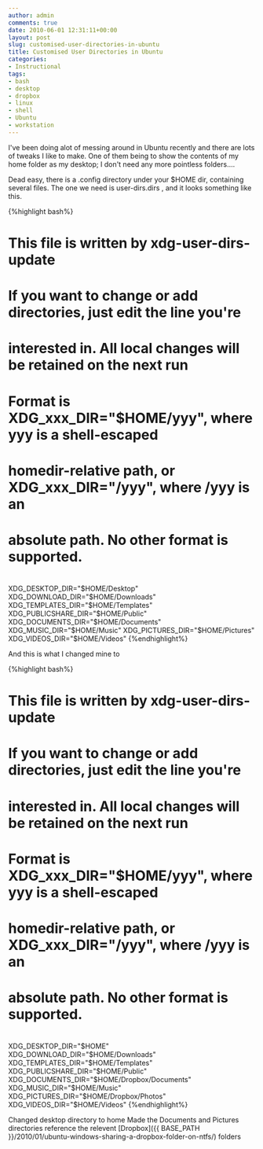 ```yaml
---
author: admin
comments: true
date: 2010-06-01 12:31:11+00:00
layout: post
slug: customised-user-directories-in-ubuntu
title: Customised User Directories in Ubuntu
categories:
- Instructional
tags:
- bash
- desktop
- dropbox
- linux
- shell
- Ubuntu
- workstation
---
```


I've been doing alot of messing around in Ubuntu recently and there are lots of tweaks I like to make. One of them being to show the contents of my home folder as my desktop; I don't need any more pointless folders....

Dead easy, there is a .config directory under your $HOME dir, containing several files. The one we need is user-dirs.dirs , and it looks something like this.

{%highlight bash%}
# This file is written by xdg-user-dirs-update
# If you want to change or add directories, just edit the line you're
# interested in. All local changes will be retained on the next run
# Format is XDG_xxx_DIR="$HOME/yyy", where yyy is a shell-escaped
# homedir-relative path, or XDG_xxx_DIR="/yyy", where /yyy is an
# absolute path. No other format is supported.
#
XDG_DESKTOP_DIR="$HOME/Desktop"
XDG_DOWNLOAD_DIR="$HOME/Downloads"
XDG_TEMPLATES_DIR="$HOME/Templates"
XDG_PUBLICSHARE_DIR="$HOME/Public"
XDG_DOCUMENTS_DIR="$HOME/Documents"
XDG_MUSIC_DIR="$HOME/Music"
XDG_PICTURES_DIR="$HOME/Pictures"
XDG_VIDEOS_DIR="$HOME/Videos"
{%endhighlight%}

And this is what I changed mine to

{%highlight bash%}
# This file is written by xdg-user-dirs-update
# If you want to change or add directories, just edit the line you're
# interested in. All local changes will be retained on the next run
# Format is XDG_xxx_DIR="$HOME/yyy", where yyy is a shell-escaped
# homedir-relative path, or XDG_xxx_DIR="/yyy", where /yyy is an
# absolute path. No other format is supported.
#
XDG_DESKTOP_DIR="$HOME"
XDG_DOWNLOAD_DIR="$HOME/Downloads"
XDG_TEMPLATES_DIR="$HOME/Templates"
XDG_PUBLICSHARE_DIR="$HOME/Public"
XDG_DOCUMENTS_DIR="$HOME/Dropbox/Documents"
XDG_MUSIC_DIR="$HOME/Music"
XDG_PICTURES_DIR="$HOME/Dropbox/Photos"
XDG_VIDEOS_DIR="$HOME/Videos"
{%endhighlight%}

Changed desktop directory to home
Made the Documents and Pictures directories reference the relevent [Dropbox]({{ BASE_PATH }}/2010/01/ubuntu-windows-sharing-a-dropbox-folder-on-ntfs/) folders
